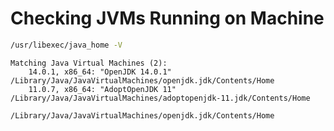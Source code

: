 # Checking JVMs Running on Machine

```bash
/usr/libexec/java_home -V
```

```plaintext
Matching Java Virtual Machines (2):
    14.0.1, x86_64: "OpenJDK 14.0.1" /Library/Java/JavaVirtualMachines/openjdk.jdk/Contents/Home
    11.0.7, x86_64: "AdoptOpenJDK 11" /Library/Java/JavaVirtualMachines/adoptopenjdk-11.jdk/Contents/Home

/Library/Java/JavaVirtualMachines/openjdk.jdk/Contents/Home
```
